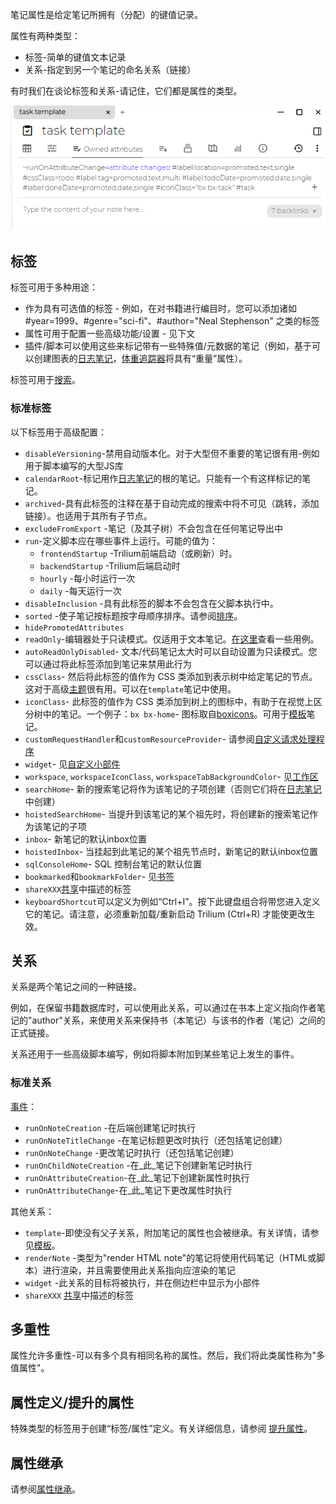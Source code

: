 笔记属性是给定笔记所拥有（分配）的键值记录。

属性有两种类型：

*   标签-简单的键值文本记录
*   关系-指定到另一个笔记的命名关系（链接）

有时我们在谈论标签和关系-请记住，它们都是属性的类型。

![](images/attributes.png)

**标签**
------

标签可用于多种用途：

*   作为具有可选值的标签 - 例如，在对书籍进行编目时，您可以添加诸如 #year=1999、#genre="sci-fi"、#author="Neal Stephenson" 之类的标签
*   属性可用于配置一些高级功能/设置 - 见下文
*   插件/脚本可以使用这些来标记带有一些特殊值/元数据的笔记（例如，基于可以创建图表的[日志笔记](./日志笔记.md)，[体重追踪器](./体重追踪器.md)将具有“重量”属性）。

标签可用于[搜索](./搜索.md)。

### **标准标签**

以下标签用于高级配置：

*   `disableVersioning`-禁用自动版本化。对于大型但不重要的笔记很有用-例如用于脚本编写的大型JS库
*   `calendarRoot`-标记用作[日志笔记](./日志笔记.md)的根的笔记。只能有一个有这样标记的笔记。
*   `archived`-具有此标签的注释在基于自动完成的搜索中将不可见（跳转，添加链接）。也适用于其所有子节点。
*   `excludeFromExport` -笔记（及其子树）不会包含在任何笔记导出中
*   `run`-定义脚本应在哪些事件上运行。可能的值为：
    *   `frontendStartup` -Trilium前端启动（或刷新）时。
    *   `backendStartup` -Trilium后端启动时
    *   `hourly` -每小时运行一次
    *   `daily` -每天运行一次
*   `disableInclusion` -具有此标签的脚本不会包含在父脚本执行中。
*   `sorted` -使子笔记按标题按字母顺序排序。请参阅[排序](./排序.md)。
*   `hidePromotedAttributes`
*   `readOnly`-编辑器处于只读模式。仅适用于文本笔记。[在这里](https://github.com/zadam/trilium/issues/371)查看一些用例。
*   `autoReadOnlyDisabled`- 文本/代码笔记太大时可以自动设置为只读模式。您可以通过将此标签添加到笔记来禁用此行为
*   `cssClass`- 然后将此标签的值作为 CSS 类添加到表示树中给定笔记的节点。这对于高级[主题](./主题.md)很有用。可以在`template`笔记中使用。
*   `iconClass`- 此标签的值作为 CSS 类添加到树上的图标中，有助于在视觉上区分树中的笔记。一个例子：`bx bx-home`- 图标取自[boxicons](https://boxicons.com/)。可用于[模板](./模板.md)笔记。
*   `customRequestHandler`和`customResourceProvider`- 请参阅[自定义请求处理程序](./自定义请求处理程序.md)
*   `widget`- 见[自定义小部件](./自定义小部件.md)
*   `workspace`, `workspaceIconClass`, `workspaceTabBackgroundColor`- 见[工作区](https://github.com/zadam/trilium/wiki/Workspace)
*   `searchHome`- 新的搜索笔记将作为该笔记的子项创建（否则它们将在[日志笔记](./日志笔记.md)中创建）
*   `hoistedSearchHome`- 当提升到该笔记的某个祖先时，将创建新的搜索笔记作为该笔记的子项
*   `inbox`- 新笔记的默认inbox位置
*   `hoistedInbox`- 当挂起到此笔记的某个祖先节点时，新笔记的默认inbox位置
*   `sqlConsoleHome`- SQL 控制台笔记的默认位置
*   `bookmarked`和`bookmarkFolder`- 见[书签](./书签.md)
*   `shareXXX`[共享](./共享.md)中描述的标签
*   `keyboardShortcut`可以定义为例如“Ctrl+I”。按下此键盘组合将带您进入定义它的笔记。请注意，必须重新加载/重新启动 Trilium (Ctrl+R) 才能使更改生效。

**关系**
------

关系是两个笔记之间的一种链接。

例如，在保留书籍数据库时，可以使用此关系，可以通过在书本上定义指向作者笔记的"author"关系，来使用关系来保持书（本笔记）与该书的作者（笔记）之间的正式链接。

关系还用于一些高级脚本编写，例如将脚本附加到某些笔记上发生的事件。

### **标准关系**

[事件](./事件.md)：

*   `runOnNoteCreation` -在后端创建笔记时执行
*   `runOnNoteTitleChange` -在笔记标题更改时执行（还包括笔记创建）
*   `runOnNoteChange` -更改笔记时执行（还包括笔记创建）
*   `runOnChildNoteCreation` -在_此_笔记下创建新笔记时执行
*   `runOnAttributeCreation`-在_此_笔记下创建新属性时执行
*   `runOnAttributeChange`-在_此_笔记下更改属性时执行

其他关系：

*   `template`-即使没有父子关系，附加笔记的属性也会被继承。有关详情，请参见[模板](https://github.com/zadam/trilium/wiki/Template)。
*   `renderNote` -类型为"render HTML note"的笔记将使用代码笔记（HTML或脚本）进行渲染，并且需要使用此关系指向应渲染的笔记
*   `widget` -此关系的目标将被执行，并在侧边栏中显示为小部件
*   `shareXXX` [共享](https://github.com/zadam/trilium/wiki/Sharing)中描述的标签

**多重性**
-------

属性允许多重性-可以有多个具有相同名称的属性。然后，我们将此类属性称为"多值属性"。

**属性定义/提升的属性**
--------------

特殊类型的标签用于创建“标签/属性”定义。有关详细信息，请参阅 [提升属性](./提升属性.md)。

**属性继承**
--------

请参阅[属性继承](./属性继承.md)。